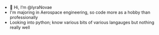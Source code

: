 - 👋 Hi, I’m @lyraNovae
- I'm majoring in Aerospace engineering, so code more as a hobby than professionally
- Looking into python; know various bits of various langauges but nothing really well



